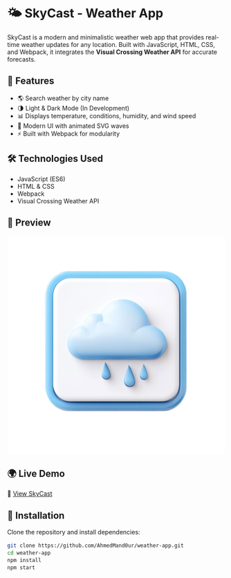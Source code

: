 # 🌤️ SkyCast - Weather App  

SkyCast is a modern and minimalistic weather web app that provides real-time weather updates for any location. Built with JavaScript, HTML, CSS, and Webpack, it integrates the **Visual Crossing Weather API** for accurate forecasts.  

## 🚀 Features  
- 🌎 Search weather by city name  
- 🌗 Light & Dark Mode (In Development) 
- 📊 Displays temperature, conditions, humidity, and wind speed  
- 🎨 Modern UI with animated SVG waves  
- ⚡ Built with Webpack for modularity  

## 🛠️ Technologies Used  
- JavaScript (ES6)  
- HTML & CSS  
- Webpack  
- Visual Crossing Weather API  

## 📸 Preview  
![SkyCast Screenshot](assets/logo.png)  

## 🌍 Live Demo  
🔗 [View SkyCast](https://AhmedMand0ur.io/weather-app/)  

## 🔧 Installation  
Clone the repository and install dependencies:  

```bash
git clone https://github.com/AhmedMand0ur/weather-app.git  
cd weather-app  
npm install  
npm start  
